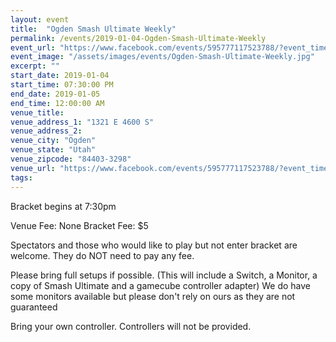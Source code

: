 ```yaml
---
layout: event
title:  "Ogden Smash Ultimate Weekly"
permalink: /events/2019-01-04-Ogden-Smash-Ultimate-Weekly
event_url: "https://www.facebook.com/events/595777117523788/?event_time_id=595777120857121"
event_image: "/assets/images/events/Ogden-Smash-Ultimate-Weekly.jpg"
excerpt: ""
start_date: 2019-01-04
start_time: 07:30:00 PM
end_date: 2019-01-05
end_time: 12:00:00 AM
venue_title: 
venue_address_1: "1321 E 4600 S"
venue_address_2: 
venue_city: "Ogden"
venue_state: "Utah"
venue_zipcode: "84403-3298"
venue_url: "https://www.facebook.com/events/595777117523788/?event_time_id=595777120857121"
tags: 
---
```


Bracket begins at 7:30pm 

Venue Fee: None
Bracket Fee: $5

Spectators and those who would like to play but not enter bracket are welcome. They do NOT need to pay any fee.

Please bring full setups if possible. (This will include a Switch, a Monitor, a copy of Smash Ultimate and a gamecube controller adapter) We do have some monitors available but please don't rely on ours as they are not guaranteed 

Bring your own controller. Controllers will not be provided.